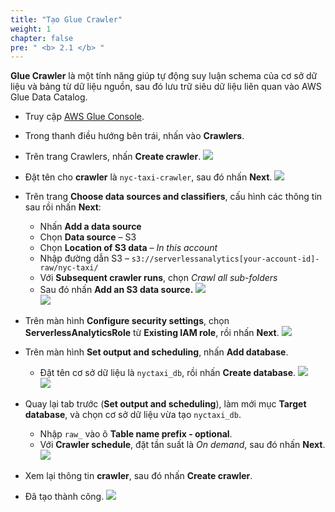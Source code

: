 ```yaml
---
title: "Tạo Glue Crawler"
weight: 1
chapter: false
pre: " <b> 2.1 </b> "
---
```


**Glue Crawler** là một tính năng giúp tự động suy luận schema của cơ sở dữ liệu và bảng từ dữ liệu nguồn, sau đó lưu trữ siêu dữ liệu liên quan vào AWS Glue Data Catalog.

- Truy cập [AWS Glue Console](https://ap-southeast-1.console.aws.amazon.com/glue/home?region=ap-southeast-1#/v2/getting-started).
- Trong thanh điều hướng bên trái, nhấn vào **Crawlers**.
- Trên trang Crawlers, nhấn **Create crawler**.
![](../../../images/2.discover/2.1-01.png)

- Đặt tên cho **crawler** là `nyc-taxi-crawler`, sau đó nhấn **Next**.
![](../../../images/2.discover/2.1-02.png)

- Trên trang **Choose data sources and classifiers**, cấu hình các thông tin sau rồi nhấn **Next**:
  - Nhấn **Add a data source**
  - Chọn **Data source** – S3  
  - Chọn **Location of S3 data** – *In this account*  
  - Nhập đường dẫn S3 – `s3://serverlessanalytics[your-account-id]-raw/nyc-taxi/`  
  - Với **Subsequent crawler runs**, chọn *Crawl all sub-folders*
  - Sau đó nhấn **Add an S3 data source.**
![](../../../images/2.discover/03.png)  
![](../../../images/2.discover/04.png)

- Trên màn hình **Configure security settings**, chọn **ServerlessAnalyticsRole** từ **Existing IAM role**, rồi nhấn **Next**.
![](../../../images/2.discover/05.png)

- Trên màn hình **Set output and scheduling**, nhấn **Add database**.
  - Đặt tên cơ sở dữ liệu là `nyctaxi_db`, rồi nhấn **Create database**.
![](../../../images/2.discover/06.png)  
![](../../../images/2.discover/07.png)

- Quay lại tab trước (**Set output and scheduling**), làm mới mục **Target database**, và chọn cơ sở dữ liệu vừa tạo `nyctaxi_db`.
  - Nhập `raw_` vào ô **Table name prefix - optional**.  
  - Với **Crawler schedule**, đặt tần suất là *On demand*, sau đó nhấn **Next**.
![](../../../images/2.discover/08.png)

- Xem lại thông tin **crawler**, sau đó nhấn **Create crawler**.  
- Đã tạo thành công.
![](../../../images/2.discover/09.png)
